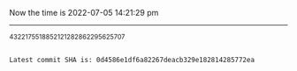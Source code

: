 Now the time is 2022-07-05 14:21:29 pm

---

<small>4322175518852121282862295625707</small>

```txt

Latest commit SHA is: 0d4586e1df6a82267deacb329e182814285772ea
```
